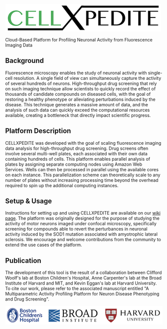 ![cellxpedite](img/cellxpedite_logo.png "CELLXPEDITE")

Cloud-Based Platform for Profiling Neuronal Activity from Fluorescence Imaging Data

## Background
Fluorescence microscopy enables the study of neuronal activity with single-cell resolution. 
A single field of view can simultaneously capture the activity of several hundreds of neurons.
High-throughput drug screening that rely on such imaging technique allow scientists to quickly
record the effect of thousands of candidate compounds on diseased cells, with the goal of 
restoring a healthy phenotype or alleviating perturbations induced by the disease.
This technique generates a massive amount of data, and the analysis of such data can quickly exceed 
the computational resources available, creating a bottleneck that directly impact scientific progress.

## Platform Description
CELLXPEDITE was developed with the goal of scaling fluorescence imaging data analysis 
for high-throughput drug screening. Drug screens often involve several multi-well plates, each
associated with their own data containing hundreds of cells. 
This platform enables parallel analysis of plates by assigning separate computing nodes using Amazon Web Services. 
Wells can then be processed in parallel using the available cores on each instance. 
This parallelization scheme can theoretically scale to any number of plates without
increasing processing time beyond the overhead required to spin up the additional computing instances.

## Setup & Usage
Instructions for setting up and using CELLXPEDITE are available on our [wiki page](https://github.com/brunoboivin/cellxpedite/wiki/Setup-&-Usage). 
The platform was originally designed for the purpose of studying the activity of motor neurons imaged under confocal microscopy,
specifically screening for compounds able to revert the perturbances in neuronal activity induced by the SOD1
mutation associated with amyotrophic lateral sclerosis.
We encourage and welcome contributions from the community to extend the use cases of the platform.

## Publication
The development of this tool is the result of a collaboration
between Clifford Woolf's lab at Boston Children's Hospital,
Anne Carpenter's lab at the Broad Institute of Harvard and MIT, 
and Kevin Eggan's lab at Harvard University. 
To cite our work, please refer to the associated manuscript entitled
"A Multiparametric Activity Profiling Platform for Neuron Disease Phenotyping and Drug Screening".

![institutions](img/institution_logos.png "Institutions")
